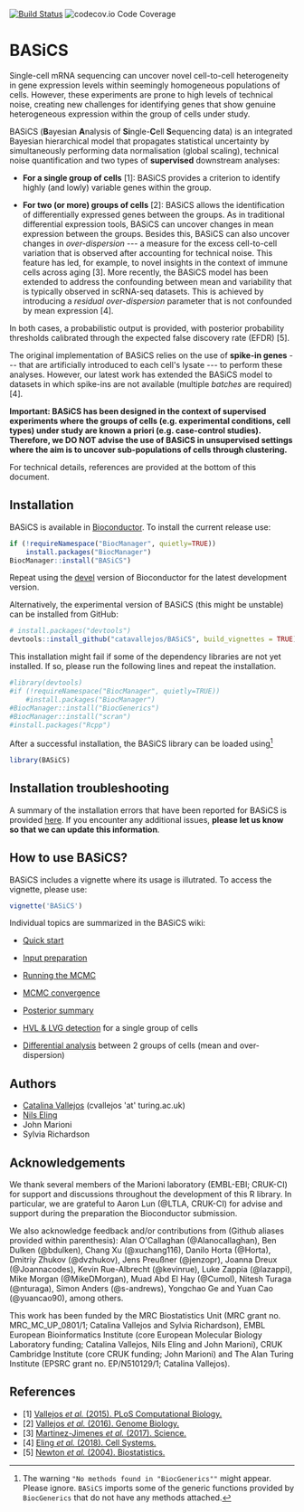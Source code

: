 [![Build Status](https://travis-ci.org/catavallejos/BASiCS.svg?branch=master)](https://travis-ci.org/catavallejos/BASiCS) 
![codecov.io Code Coverage](https://codecov.io/gh/catavallejos/BASiCS/branch/master/graph/badge.svg)

# BASiCS

Single-cell mRNA sequencing can uncover novel cell-to-cell heterogeneity in gene 
expression levels within seemingly homogeneous populations of cells. However, 
these experiments are prone to high levels of technical noise, creating new 
challenges for identifying genes that show genuine heterogeneous expression 
within the group of cells under study. 

BASiCS (**B**ayesian **A**nalysis of **Si**ngle-**C**ell **S**equencing data) is 
an integrated Bayesian hierarchical model that propagates statistical 
uncertainty by simultaneously performing data normalisation (global scaling), 
technical noise quantification and two types of **supervised** downstream
analyses: 

- **For a single group of cells** [1]: BASiCS provides a criterion to identify 
highly (and lowly) variable genes within the group. 

- **For two (or more) groups of cells** [2]: BASiCS allows the identification 
of differentially expressed genes between the groups. As in traditional 
differential expression tools, BASiCS can uncover changes in mean expression 
between the groups. Besides this, BASiCS can also uncover changes in 
*over-dispersion* --- a measure for the excess cell-to-cell variation that is 
observed after accounting for technical noise. This feature has led, 
for example, to novel insights in the context of immune cells across aging [3]. 
More recently, the BASiCS model has been extended to address the confounding
between mean and variability that is typically observed in scRNA-seq datasets.
This is achieved by introducing a *residual over-dispersion* parameter that 
is not confounded by mean expression [4]. 

In both cases, a probabilistic output is provided, with posterior probability 
thresholds calibrated through the expected false discovery rate (EFDR) [5].

The original implementation of BASiCS relies on the use of **spike-in genes** 
--- that are artificially introduced to each cell's lysate --- to perform these 
analyses. However, our latest work has extended the BASiCS model to datasets
in which spike-ins are not available (multiple *batches* are required) [4].


**Important: BASiCS has been designed in the context of supervised experiments where the groups of cells (e.g. experimental conditions, cell types) under study are known a priori (e.g. case-control studies). Therefore, we DO NOT advise the use of BASiCS in unsupervised settings where the aim is to uncover sub-populations of cells through clustering.**

For technical details, references are provided at the bottom of this document. 

## Installation

BASiCS is available in [Bioconductor](https://bioconductor.org/packages/BASiCS).
To install the current release use:

```R
if (!requireNamespace("BiocManager", quietly=TRUE))
    install.packages("BiocManager")
BiocManager::install("BASiCS")
```

Repeat using the [devel](https://bioconductor.org/developers/how-to/useDevel/) 
version of Bioconductor for the latest development version. 

Alternatively, the experimental version of BASiCS (this might be unstable)
can be installed from GitHub:

```R
# install.packages("devtools")
devtools::install_github("catavallejos/BASiCS", build_vignettes = TRUE)
```

This installation might fail if some of the dependency libraries are not yet 
installed. If so, please run the following lines and repeat the installation. 

```R
#library(devtools)
#if (!requireNamespace("BiocManager", quietly=TRUE))
    #install.packages("BiocManager")
#BiocManager::install("BiocGenerics")
#BiocManager::install("scran")
#install.packages("Rcpp")
```

After a successful installation, the BASiCS library can be 
loaded using[^footnoteInstall] 

```R
library(BASiCS)
```

[^footnoteInstall]: The warning `"No methods found in "BiocGenerics""` might 
appear. Please ignore. `BASiCS` imports some of the generic functions provided 
by `BiocGenerics` that do not have any methods attached.

## Installation troubleshooting

A summary of the installation errors that have been reported for BASiCS is 
provided [here](https://github.com/catavallejos/BASiCS/wiki/7.-Installation-troubleshooting). 
If you encounter any additional issues, **please let us know so that we can update this information**.

## How to use BASiCS?

BASiCS includes a vignette where its usage is illutrated. 
To access the vignette, please use:

```R
vignette('BASiCS')
```

Individual topics are summarized in the BASiCS wiki:

- [Quick start](https://github.com/catavallejos/BASiCS/wiki/1.-Quick-start)

- [Input preparation](https://github.com/catavallejos/BASiCS/wiki/2.-Input-preparation)

- [Running the MCMC](https://github.com/catavallejos/BASiCS/wiki/3.-Running-the-MCMC)

- [MCMC convergence](https://github.com/catavallejos/BASiCS/wiki/4.-MCMC-convergence)

- [Posterior summary](https://github.com/catavallejos/BASiCS/wiki/5.-Posterior-summary)

- [HVL & LVG detection](https://github.com/catavallejos/BASiCS/wiki/6.-HVG-&-LVG-detection) for a single group of cells

- [Differential analysis](https://github.com/catavallejos/BASiCS/wiki/7.-Differential-analysis) between 2 groups of cells (mean and over-dispersion)


<!---- To detect changes whose expression changes between 2 or more populations of cells (mean and over-dispersion), please refer to the supplementary material related to <a href="http://dx.doi.org/10.1186/s13059-016-0930-3">Vallejos <em>et al.</em>, 2016</a> TODO: a quick start for BASiCS. Like vignette("some-stuff") ---> 

## Authors

- [Catalina Vallejos](https://sites.google.com/view/catalinavallejos) (cvallejos 'at' turing.ac.uk)
- [Nils Eling](https://github.com/nilseling)
- John Marioni
- Sylvia Richardson

## Acknowledgements

We thank several members of the Marioni laboratory (EMBL-EBI; CRUK-CI) for 
support and discussions throughout the development of this R library. 
In particular, we are grateful to Aaron Lun (@LTLA, CRUK-CI) for advise and 
support during the preparation the Bioconductor submission. 

We also acknowledge feedback and/or contributions from (Github aliases provided 
within parenthesis): Alan O'Callaghan (@Alanocallaghan), Ben Dulken (@bdulken), 
Chang Xu (@xuchang116), Danilo Horta (@Horta), Dmitriy Zhukov (@dvzhukov), 
Jens Preußner (@jenzopr), Joanna Dreux (@Joannacodes), Kevin Rue-Albrecht 
(@kevinrue), Luke Zappia (@lazappi), Mike Morgan (@MikeDMorgan), Muad Abd El Hay 
(@Cumol), Nitesh Turaga (@nturaga), Simon Anders (@s-andrews), Yongchao Ge and 
Yuan Cao (@yuancao90), among others. 

This work has been funded by the MRC Biostatistics Unit (MRC grant no. 
MRC_MC_UP_0801/1; Catalina Vallejos and Sylvia Richardson), 
EMBL European Bioinformatics Institute (core European Molecular Biology 
Laboratory funding; Catalina Vallejos, Nils Eling and John Marioni), 
CRUK Cambridge Institute (core CRUK funding; John Marioni) and The Alan Turing 
Institute (EPSRC grant no. EP/N510129/1; Catalina Vallejos). 

## References

- [1] <a href="http://dx.doi.org/10.1371/journal.pcbi.1004333">Vallejos <em>et al.</em> (2015). PLoS Computational Biology. </a>
- [2] <a href="http://dx.doi.org/10.1186/s13059-016-0930-3">Vallejos <em>et al.</em> (2016). Genome Biology. </a>
- [3] <a href="http://science.sciencemag.org/content/355/6332/1433">Martinez-Jimenes <em>et al.</em> (2017). Science. </a>
- [4] <a href="https://www.cell.com/cell-systems/fulltext/S2405-4712(18)30278-3">Eling <em>et al.</em> (2018). Cell Systems. </a>
- [5] <a href="https://www.ncbi.nlm.nih.gov/pubmed/15054023">Newton <em>et al.</em> (2004). Biostatistics. </a>
